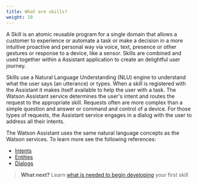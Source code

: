 ```yaml
---
title: What are skills?
weight: 10
---
```

A Skill is an atomic reusable program for a single domain that allows a customer to experience or automate a task or make a decision in a more intuitive proactive and personal way via voice, text, presence or other gestures or response to a device, like a sensor. Skills are combined and used together within a Assistant application to create an delightful user journey.  

Skills use a Natural Language Understanding (NLU) engine to understand what the user says (an utterance) or types. When a skill is registered with the Assistant it makes itself available to help the user with a task. The Watson Assistant service determines the user's intent and routes the request to the appropriate skill.  Requests often are more complex than a simple question and answer or command and control of a device.  For those types of requests, the Assistant service engages in a dialog with the user to address all their intents.

The Watson Assistant uses the same natural language concepts as the Watson services. To learn more see the following references:

*  [Intents](https://console.bluemix.net/docs/services/conversation/intents.html#defining-intents)
*  [Entities](https://console.bluemix.net/docs/services/conversation/entities.html#defining-entities)
*  [Dialogs](https://console.bluemix.net/docs/services/conversation/dialog-build.html#dialog-build) 

> **What next?** Learn [what is needed to begin developing]({{site.baseurl}}/skill/setup-local-dev-env) your first skill
